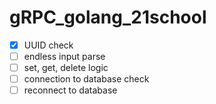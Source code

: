 # gRPC_golang_21school

- [x] UUID check
- [ ] endless input parse
- [ ] set, get, delete logic
- [ ] connection to database check
- [ ] reconnect to database
